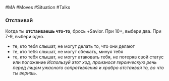 #MA #Moves #Situation #Talks 

### Отстаивай

Когда ты **отстаиваешь что-то**, брось +Savior. При 10+, выбери два. При 7-9, выбери одно.
- те, кто тебя слышат, не могут делать то, что они делают
- те, кто тебя слышат, не могут сбежать, минуя тебя
- те, кто тебя слышат, не могут атаковать тебя, не потеряв свой статус или положение
*Используй этот ход, произнося героическую речь перед лицом ужасного сопротивления и храбро отстаивая то, во что ты веришь.*






